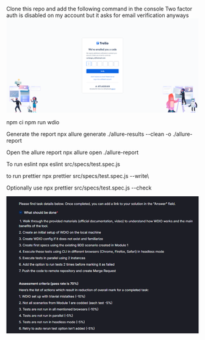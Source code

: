 Clone this repo and add the following command in the console
Two factor auth is disabled on my account but it asks for email verification anyways 
![alt text](cantRunHeadless.png)

npm ci
npm run wdio

Generate the report
npx allure generate ./allure-results --clean -o ./allure-report

Open the allure report
npx allure open ./allure-report

To run eslint 
npx eslint src/specs/test.spec.js 

to run prettier 
npx prettier src/specs/test.spec.js --write\

Optionally use
npx prettier src/specs/test.spec.js --check



![alt text](image.png)